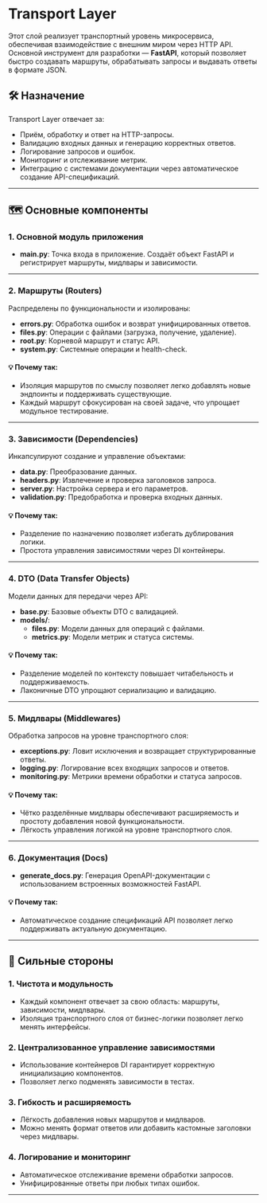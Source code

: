 # Transport Layer

Этот слой реализует транспортный уровень микросервиса, обеспечивая взаимодействие с внешним миром через HTTP API. Основной инструмент для разработки — **FastAPI**, который позволяет быстро создавать маршруты, обрабатывать запросы и выдавать ответы в формате JSON.

## 🛠️ Назначение

Transport Layer отвечает за:
- Приём, обработку и ответ на HTTP-запросы.
- Валидацию входных данных и генерацию корректных ответов.
- Логирование запросов и ошибок.
- Мониторинг и отслеживание метрик.
- Интеграцию с системами документации через автоматическое создание API-спецификаций.

---

## 🗺️ Основные компоненты

### 1. Основной модуль приложения
- **main.py**: Точка входа в приложение. Создаёт объект FastAPI и регистрирует маршруты, мидлвары и зависимости.

---

### 2. Маршруты (Routers)
Распределены по функциональности и изолированы:
- **errors.py**: Обработка ошибок и возврат унифицированных ответов.
- **files.py**: Операции с файлами (загрузка, получение, удаление).
- **root.py**: Корневой маршрут и статус API.
- **system.py**: Системные операции и health-check.

#### 💡 Почему так:
- Изоляция маршрутов по смыслу позволяет легко добавлять новые эндпоинты и поддерживать существующие.
- Каждый маршрут сфокусирован на своей задаче, что упрощает модульное тестирование.

---

### 3. Зависимости (Dependencies)
Инкапсулируют создание и управление объектами:
- **data.py**: Преобразование данных.
- **headers.py**: Извлечение и проверка заголовков запроса.
- **server.py**: Настройка сервера и его параметров.
- **validation.py**: Предобработка и проверка входных данных.

#### 💡 Почему так:
- Разделение по назначению позволяет избегать дублирования логики.
- Простота управления зависимостями через DI контейнеры.

---

### 4. DTO (Data Transfer Objects)
Модели данных для передачи через API:
- **base.py**: Базовые объекты DTO с валидацией.
- **models/**:
  - **files.py**: Модели данных для операций с файлами.
  - **metrics.py**: Модели метрик и статуса системы.

#### 💡 Почему так:
- Разделение моделей по контексту повышает читабельность и поддерживаемость.
- Лаконичные DTO упрощают сериализацию и валидацию.

---

### 5. Мидлвары (Middlewares)
Обработка запросов на уровне транспортного слоя:
- **exceptions.py**: Ловит исключения и возвращает структурированные ответы.
- **logging.py**: Логирование всех входящих запросов и ответов.
- **monitoring.py**: Метрики времени обработки и статуса запросов.

#### 💡 Почему так:
- Чётко разделённые мидлвары обеспечивают расширяемость и простоту добавления новой функциональности.
- Лёгкость управления логикой на уровне транспортного слоя.

---

### 6. Документация (Docs)
- **generate_docs.py**: Генерация OpenAPI-документации с использованием встроенных возможностей FastAPI.

#### 💡 Почему так:
- Автоматическое создание спецификаций API позволяет легко поддерживать актуальную документацию.

---

## 💎 Сильные стороны

### 1. Чистота и модульность
- Каждый компонент отвечает за свою область: маршруты, зависимости, мидлвары.
- Изоляция транспортного слоя от бизнес-логики позволяет легко менять интерфейсы.

### 2. Централизованное управление зависимостями
- Использование контейнеров DI гарантирует корректную инициализацию компонентов.
- Позволяет легко подменять зависимости в тестах.

### 3. Гибкость и расширяемость
- Лёгкость добавления новых маршрутов и мидлваров.
- Можно менять формат ответов или добавить кастомные заголовки через мидлвары.

### 4. Логирование и мониторинг
- Автоматическое отслеживание времени обработки запросов.
- Унифицированные ответы при любых типах ошибок.

---
